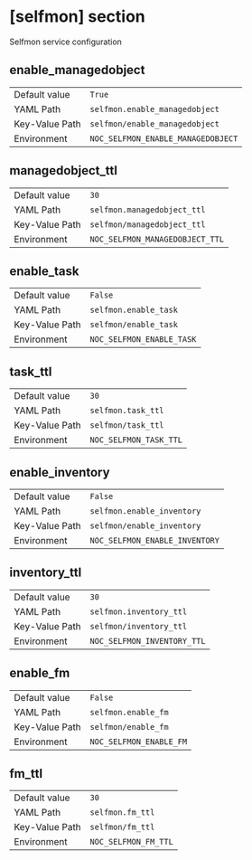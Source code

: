# [selfmon] section

Selfmon service configuration

## enable_managedobject

|                |                                    |
| -------------- | ---------------------------------- |
| Default value  | `True`                             |
| YAML Path      | `selfmon.enable_managedobject`     |
| Key-Value Path | `selfmon/enable_managedobject`     |
| Environment    | `NOC_SELFMON_ENABLE_MANAGEDOBJECT` |

## managedobject_ttl

|                |                                 |
| -------------- | ------------------------------- |
| Default value  | `30`                            |
| YAML Path      | `selfmon.managedobject_ttl`     |
| Key-Value Path | `selfmon/managedobject_ttl`     |
| Environment    | `NOC_SELFMON_MANAGEDOBJECT_TTL` |

## enable_task

|                |                           |
| -------------- | ------------------------- |
| Default value  | `False`                   |
| YAML Path      | `selfmon.enable_task`     |
| Key-Value Path | `selfmon/enable_task`     |
| Environment    | `NOC_SELFMON_ENABLE_TASK` |

## task_ttl

|                |                        |
| -------------- | ---------------------- |
| Default value  | `30`                   |
| YAML Path      | `selfmon.task_ttl`     |
| Key-Value Path | `selfmon/task_ttl`     |
| Environment    | `NOC_SELFMON_TASK_TTL` |

## enable_inventory

|                |                                |
| -------------- | ------------------------------ |
| Default value  | `False`                        |
| YAML Path      | `selfmon.enable_inventory`     |
| Key-Value Path | `selfmon/enable_inventory`     |
| Environment    | `NOC_SELFMON_ENABLE_INVENTORY` |

## inventory_ttl

|                |                             |
| -------------- | --------------------------- |
| Default value  | `30`                        |
| YAML Path      | `selfmon.inventory_ttl`     |
| Key-Value Path | `selfmon/inventory_ttl`     |
| Environment    | `NOC_SELFMON_INVENTORY_TTL` |

## enable_fm

|                |                         |
| -------------- | ----------------------- |
| Default value  | `False`                 |
| YAML Path      | `selfmon.enable_fm`     |
| Key-Value Path | `selfmon/enable_fm`     |
| Environment    | `NOC_SELFMON_ENABLE_FM` |

## fm_ttl

|                |                      |
| -------------- | -------------------- |
| Default value  | `30`                 |
| YAML Path      | `selfmon.fm_ttl`     |
| Key-Value Path | `selfmon/fm_ttl`     |
| Environment    | `NOC_SELFMON_FM_TTL` |
